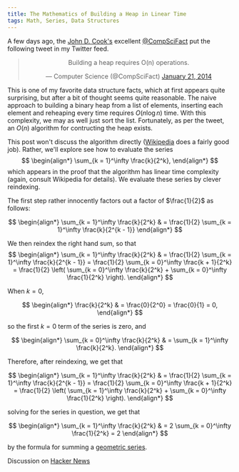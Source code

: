 ```yaml
---
title: The Mathematics of Building a Heap in Linear Time
tags: Math, Series, Data Structures
---
```


A few days ago, the [John D. Cook's](http://www.johndcook.com/) excellent [@CompSciFact](https://twitter.com/CompSciFact) put the following tweet in my Twitter feed.

<center>
<blockquote class="twitter-tweet" lang="en"><p>Building a heap requires O(n) operations.</p>&mdash; Computer Science (@CompSciFact) <a href="https://twitter.com/CompSciFact/statuses/425670688327102464">January 21, 2014</a></blockquote>
</center>

This is one of my favorite data structure facts, which at first appears quite surprising, but after a bit of thought seems quite reasonable.  The naive approach to building a binary heap from a list of elements, inserting each element and reheaping every time requires $O(n \log n)$ time.  With this complexity, we may as well just sort the list.  Fortunately, as per the tweet, an $O(n)$ algorithm for contructing the heap exists.

This post won't discuss the algorithm directly ([Wikipedia](http://en.wikipedia.org/wiki/Binary_heap#Building_a_heap) does a fairly good job).  Rather, we'll explore see how to evaluate the series
$$
\begin{align*}
\sum_{k = 1}^\infty \frac{k}{2^k},
\end{align*}
$$
which appears in the proof that the algorithm has linear time complexity (again, consult Wikipedia for details).  We evaluate these series by clever reindexing.

The first step rather innocently factors out a factor of $\frac{1}{2}$ as follows:

$$
\begin{align*}
\sum_{k = 1}^\infty \frac{k}{2^k}
    & = \frac{1}{2} \sum_{k = 1}^\infty \frac{k}{2^{k - 1}}
\end{align*}
$$

We then reindex the right hand sum, so that
$$
\begin{align*}
\sum_{k = 1}^\infty \frac{k}{2^k}
    & = \frac{1}{2} \sum_{k = 1}^\infty \frac{k}{2^{k - 1}}
      = \frac{1}{2} \sum_{k = 0}^\infty \frac{k + 1}{2^k}
      = \frac{1}{2} \left( \sum_{k = 0}^\infty \frac{k}{2^k} + \sum_{k = 0}^\infty \frac{1}{2^k} \right).
\end{align*}
$$

When $k = 0$,

$$
\begin{align*}
\frac{k}{2^k}
    & = \frac{0}{2^0}
      = \frac{0}{1}
      = 0,
\end{align*}
$$

so the first $k = 0$ term of the series is zero, and

$$
\begin{align*}
    \sum_{k = 0}^\infty \frac{k}{2^k}
    & = \sum_{k = 1}^\infty \frac{k}{2^k}.
\end{align*}
$$

Therefore, after reindexing, we get that

$$
\begin{align*}
\sum_{k = 1}^\infty \frac{k}{2^k}
    & = \frac{1}{2} \sum_{k = 1}^\infty \frac{k}{2^{k - 1}}
      = \frac{1}{2} \sum_{k = 0}^\infty \frac{k + 1}{2^k}
      = \frac{1}{2} \left( \sum_{k = 1}^\infty \frac{k}{2^k} + \sum_{k = 0}^\infty \frac{1}{2^k} \right).
\end{align*}
$$

solving for the series in question, we get that

$$
\begin{align*}
    \sum_{k = 1}^\infty \frac{k}{2^k}
        & = 2 \sum_{k = 0}^\infty \frac{1}{2^k}
          = 2
\end{align*}
$$

by the formula for summing a [geometric series](http://en.wikipedia.org/wiki/Geometric_series#Formula).

Discussion on [Hacker News](https://news.ycombinator.com/item?id=7157009)

<script type="text/javascript" src="http://cdn.mathjax.org/mathjax/latest/MathJax.js?config=TeX-AMS_HTML"></script>
<script async src="//platform.twitter.com/widgets.js" charset="utf-8"></script>
